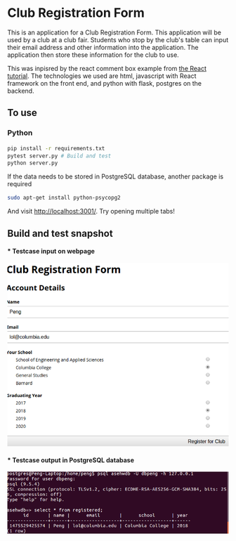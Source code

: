 
# Club Registration Form
This is an application for a Club Registration Form. This application will be used by a club at a club fair. 
Students who stop by the club's table can input their email address and other information into the application. 
The application then store these information for the club to use. 

This was inpisred by the react comment box example from [the React tutorial](http://facebook.github.io/react/docs/tutorial.html).
The technologies we used are html, javascript with React framework on the front end, and python with flask, postgres on the backend.

## To use

### Python

```sh
pip install -r requirements.txt
pytest server.py # Build and test
python server.py
```
If the data needs to be stored in PostgreSQL database, another package is required
```sh
sudo apt-get install python-psycopg2
```
And visit <http://localhost:3001/>. Try opening multiple tabs!

## Build and test snapshot
#### * Testcase input on webpage
![Testcase](/test_input.png)
#### * Testcase output in PostgreSQL database
![Testcase](/test.png)
